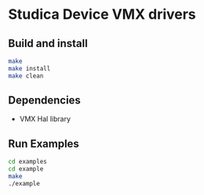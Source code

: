 # Studica Device VMX drivers
## Build and install
``` bash
make
make install
make clean
```

## Dependencies
* VMX Hal library

## Run Examples
``` bash
cd examples
cd example
make
./example
```